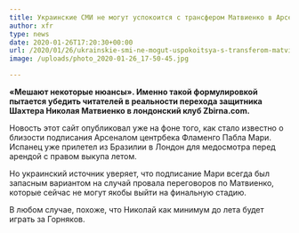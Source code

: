 ```yaml
---
title: Украинские СМИ не могут успокоится с трансфером Матвиенко в Арсенал
author: xfr
type: news
date: 2020-01-26T17:20:30+00:00
url: /2020/01/26/ukrainskie-smi-ne-mogut-uspokoitsya-s-transferom-matvienko-v-arsenal/
image: /uploads/photo_2020-01-26_17-50-45.jpg

---
```

**«Мешают некоторые нюансы». Именно такой формулировкой пытается убедить читателей в реальности перехода защитника Шахтера Николая Матвиенко в лондонский клуб Zbirna.com.**

Новость этот сайт опубликовал уже на фоне того, как стало известно о близости подписания Арсеналом центрбека Фламенго Пабла Мари. Испанец уже прилетел из Бразилии в Лондон для медосмотра перед арендой с правом выкупа летом.

Но украинский источник уверяет, что подписание Мари всегда был запасным вариантом на случай провала переговоров по Матвиенко, которые сейчас не могут якобы выйти на финальную стадию.

В любом случае, похоже, что Николай как минимум до лета будет играть за Горняков.